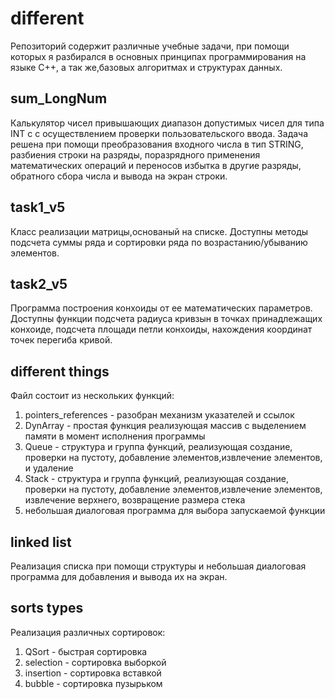 # different

Репозиторий содержит различные учебные задачи, при помощи которых я разбирался в основных принципах программирования на языке С++,
а так же,базовых алгоритмах и структурах данных.

## sum_LongNum

Калькулятор чисел привышающих диапазон допустимых чисел для типа INT c с осуществлением проверки пользовательского ввода.
Задача решена при помощи преобразования входного числа в тип STRING, разбиения строки на разряды,
поразрядного применения математических операций и переносов избытка в другие разряды, обратного сбора числа и вывода на экран строки.

## task1_v5

Класс реализации матрицы,основаный на списке.
Доступны методы подсчета суммы ряда и сортировки ряда по возрастанию/убыванию элементов.

## task2_v5

Программа построения конхоиды от ее математических параметров.
Доступны функции подсчета радиуса кривзын в точках принадлежащих конхоиде, подсчета площади петли конхоиды, нахождения координат точек
перегиба кривой.

## different things

Файл состоит из нескольких функций:

1. pointers_references - разобран механизм указателей и ссылок
2. DynArray - простая функция реализующая массив с выделением памяти в момент исполнения программы
3. Queue - структура и группа функций, реализующая создание, проверки на пустоту, добавление элементов,извлечение элементов, и удаление
4. Stack - структура и группа функций, реализующая создание, проверки на пустоту, добавление элементов,извлечение элементов, извлечение
верхнего, возвращение размера стека
5. небольшая диалоговая программа для выбора запускаемой функции

## linked list

Реализация списка при помощи структуры и небольшая диалоговая программа для добавления и вывода их на экран.

## sorts types

Реализация различных сортировок:

1. QSort - быстрая сортировка
2. selection - сортировка выборкой
3. insertion - сортировка вставкой
4. bubble - сортировка пузырьком
